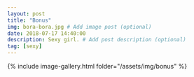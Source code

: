 ```yaml
---
layout: post
title: "Bonus"
img: bora-bora.jpg # Add image post (optional)
date: 2018-07-17 14:40:00
description: Sexy girl. # Add post description (optional)
tag: [sexy]
---
```

{% include image-gallery.html folder="/assets/img/bonus" %}
